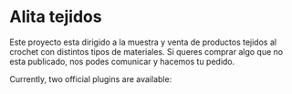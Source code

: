 # Alita tejidos

Este proyecto esta dirigido a la muestra y venta de productos tejidos al crochet con distintos tipos de materiales. Si queres comprar algo que no esta publicado, nos podes comunicar y hacemos tu pedido.

Currently, two official plugins are available:


